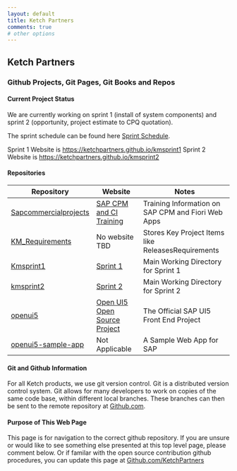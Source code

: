 ```yaml
---
layout: default
title: Ketch Partners
comments: true
# other options
---
```


## Ketch Partners
### Github Projects, Git Pages, Git Books and Repos

#### Current Project Status
We are currently working on sprint 1 (install of system components) and sprint 2 (opportunity, project estimate to CPQ quotation).

The sprint schedule can be found here [Sprint Schedule](/sapcommercialprojects/schedule.html).

Sprint 1 Website is https://ketchpartners.github.io/kmsprint1
Sprint 2 Website is https://ketchpartners.github.io/kmsprint2



#### Repositories

Repository              |Website                   |Notes
------------------------|--------------------------|-------------------------------------------------
[Sapcommercialprojects](https://github.com/KetchPartners/sapcommercialprojects)|[SAP CPM and CI Training](https://ketchpartners.github.io/sapcommercialprojects)|Training Information on SAP CPM and Fiori Web Apps
[KM_Requirements](https://github.com/KetchPartners/km_requirements)|No website TBD|Stores Key Project Items like ReleasesRequirements
[Kmsprint1](https://github.com/KetchPartners/kmsprint1)|[Sprint 1](https://ketchpartners.github.io/kmsprint1)|Main Working Directory for Sprint 1
[kmsprint2](https://github.com/KetchPartners/kmsprint2)|[Sprint 2](https://ketchpartners.github.io/kmsprint2)|Main Working Directory for Sprint 2
[openui5](https://github.com/KetchPartners/openui5)|[Open UI5 Open Source Project](http://openui5.org)|The Official SAP UI5 Front End Project
[openui5-sample-app](https://github.com/KetchPartners/openui5-sample-app)|Not Applicable|A Sample Web App for SAP




#### Git and Github Information
For all Ketch products, we use git version control.  Git is a distributed version control system.  Git allows for many developers to work on copies of the same code base, within different local branches.  These branches can then be sent to the remote repository at [Github.com](https://github.com).

#### Purpose of This Web Page
This page is for navigation to the correct github repository.  If you are unsure or would like to see something else presented at this top level page, please comment below.  Or if familar with the open source contribution github procedures, you can update this page at [Github.com/KetchPartners](https://gitub.com/ketchpartners)







